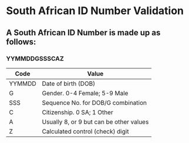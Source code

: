 # South African ID Number Validation
## A South African ID Number is made up as follows:

### YYMMDDGSSSCAZ

| **Code** | **Value** |
| --- | --- |
| YYMMDD | Date of birth (DOB) |
| G | Gender. 0-4 Female; 5-9 Male |
| SSS | Sequence No. for DOB/G combination |
| C | Citizenship. 0 SA; 1 Other |
| A | Usually 8, or 9 but can be other values |
| Z | Calculated control (check) digit |